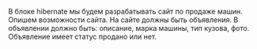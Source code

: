 В блоке hibernate мы будем разрабатывать сайт по продаже машин.
Опишем возможности сайта.
На сайте должны быть объявления. 
В объявлении должно быть: описание, марка машины, тип кузова, фото.
Объявление имеет статус продано или нет.